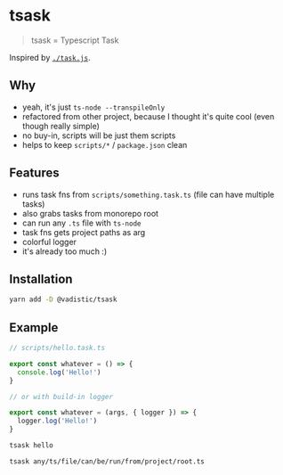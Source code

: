 # tsask

> tsask = Typescript Task

Inspired by [`./task.js`](https://gist.github.com/substack/8313379).

## Why

- yeah, it's just `ts-node --transpileOnly`
- refactored from other project, because I thought it's quite cool (even though really simple)
- no buy-in, scripts will be just them scripts
- helps to keep `scripts/*` / `package.json` clean

## Features

- runs task fns from `scripts/something.task.ts` (file can have multiple tasks)
- also grabs tasks from monorepo root
- can run any `.ts` file with `ts-node`
- task fns gets project paths as arg
- colorful logger
- it's already too much :)

## Installation

```sh
yarn add -D @vadistic/tsask
```

## Example

```ts
// scripts/hello.task.ts

export const whatever = () => {
  console.log('Hello!')
}

// or with build-in logger

export const whatever = (args, { logger }) => {
  logger.log('Hello!')
}
```

```sh
tsask hello

tsask any/ts/file/can/be/run/from/project/root.ts
```
